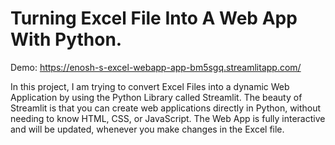 
# Turning Excel File Into A Web App With Python.

Demo: https://enosh-s-excel-webapp-app-bm5sgq.streamlitapp.com/

In this project, I am trying to convert Excel Files into a dynamic Web Application by using the Python Library called Streamlit. The beauty of Streamlit is that you can create web applications directly in Python, without needing to know HTML, CSS, or JavaScript. The Web App is fully interactive and will be updated, whenever you make changes in the Excel file.
